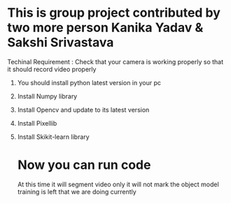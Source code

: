 # This is group project contributed by two more person Kanika Yadav & Sakshi Srivastava

Techinal Requirement :
Check that your camera is working properly so that it should record video properly
1. You should install python latest version in your pc
2. Install Numpy library
3. Install Opencv and update to its latest version
4. Install Pixellib
5. Install Skikit-learn library

   #  Now you can run code
   At this time it will segment video only it will not mark the object
   model training is left that we are doing currently
